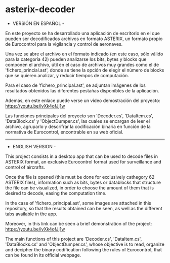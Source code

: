 # asterix-decoder

- VERSIÓN EN ESPAÑOL -

En este proyecto se ha desarrollado una aplicación de escritorio en el que pueden ser decodificados archivos en formato ASTERIX, 
un formato propio de Eurocontrol para la vigilancia y control de aeronaves.

Una vez se abre el archivo en el formato indicado (en este caso, sólo válido para la categoría 42) pueden analizarse los bits, 
bytes y blocks que componen el archivo, útil en el caso de archivos muy grandes como el de 'fichero_princial.ast', donde se tiene
la opción de elegir el número de blocks que se quieren analizar, y reducir tiempos de computación.

Para el caso de 'fichero_principal.ast', se adjuntan imágenes de los resultados obtenidos las diferentes pestañas disponibles de 
la aplicación.

Además, en este enlace puede verse un vídeo demostración del proyecto:
https://youtu.be/ivXk4ofJj1w

Las funciones principales del proyecto son 'Decoder.cs', 'DataItem.cs', 'DataBlock.cs' y 'ObjectDumper.cs', las cuales se encargan
de leer el archivo, agruparlo y descrifrar la codificación binaria en función de la normativa de Eurocontrol, encontrable en su web
oficial.



------------------------------------------------------------------



- ENGLISH VERSION -

This project consists in a desktop app that can be used to decode files in ASTERIX format, an exclusive Eurocontrol format used
for surveillance and control of aircrafts.

Once the file is opened (this must be done for exclusively cathegory 62 ASTERIX files), information such as bits, bytes or datablocks
that structure the file can be visualized, in order to choose the amount of them that is desired to decode, easing the computation
time.

In the case of 'fichero_principal.ast', some images are attached in this repository, so that the results obtained can be seen, as well
as the different tabs available in the app.

Moreover, in this link can be seen a brief demonstration of the project:
https://youtu.be/ivXk4ofJj1w

The main functions of this project are 'Decoder.cs', 'DataItem.cs', 'DataBlocks.cs' and 'ObjectDumper.cs', whose objective is to read,
organize and decipher the binary codification following the rules of Eurocontrol, that can be found in its official webpage.
